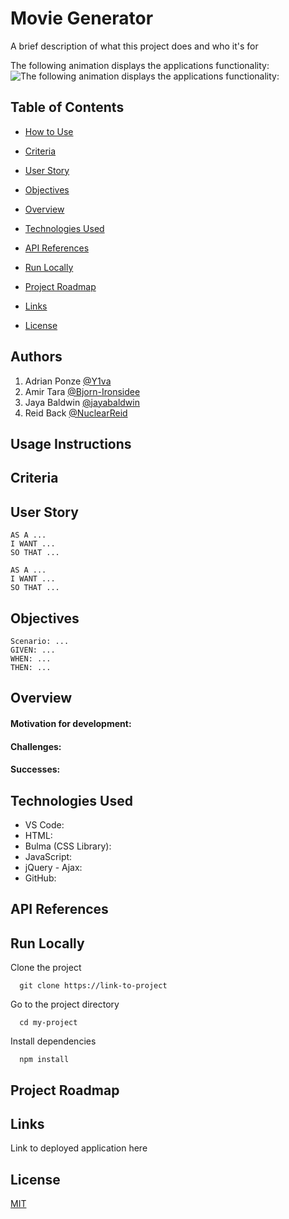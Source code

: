 # Movie Generator

A brief description of what this project does and who it's for

The following animation displays the applications functionality:
![The following animation displays the applications functionality:](./assets/images/website.gif.sb-84cc5589-RKTMIH)

## Table of Contents
<!-- add in correct contents -->
- [How to Use](#usage-instructions)
- [Criteria](#criteria)
- [User Story](#user-story)
- [Objectives](#objectives)

- [Overview](#overview)
- [Technologies Used](#technologies-used)
- [API References](#api-references)
- [Run Locally](#run-locally)
- [Project Roadmap](#project-roadmap)
- [Links](#links)
- [License](#license)

## Authors
1. Adrian Ponze [@Y1va](https://www.github.com/Y1va)
2. Amir Tara [@Bjorn-Ironsidee](https://github.com/Bjorn-Ironsidee)
3. Jaya Baldwin [@jayabaldwin](https://github.com/jayabaldwin)
4. Reid Back [@NuclearReid](https://github.com/NuclearReid)

## Usage Instructions
<!-- step by step how to through website -->

## Criteria
<!-- criteria this project had to me -->

## User Story
```
AS A ...
I WANT ... 
SO THAT ...  

AS A ...
I WANT ... 
SO THAT ...  
```

## Objectives
```
Scenario: ...
GIVEN: ...
WHEN: ...
THEN: ...
```

## Overview
<!-- why we wanted to develop it -->
#### Motivation for development:

<!-- challenges -->
#### Challenges:

<!-- successes -->
#### Successes:

## Technologies Used
<!-- add a little write up to all of these -->
- VS Code:
- HTML:
- Bulma (CSS Library):
- JavaScript:
- jQuery - Ajax:
- GitHub:

## API References
<!-- name, link to documentation and what the API does -->

## Run Locally

Clone the project

```
  git clone https://link-to-project
```

Go to the project directory

```
  cd my-project
```

Install dependencies

```
  npm install
```

## Project Roadmap
<!-- future things we want to implement just in bullet points -->

## Links
<!-- add link to "here" -->
Link to deployed application here

## License
[MIT](https://choosealicense.com/licenses/mit/)